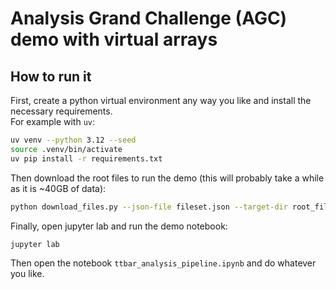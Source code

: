 # Analysis Grand Challenge (AGC) demo with virtual arrays

## How to run it

First, create a python virtual environment any way you like and install the necessary requirements.\
For example with `uv`:
```bash
uv venv --python 3.12 --seed
source .venv/bin/activate
uv pip install -r requirements.txt
```

Then download the root files to run the demo (this will probably take a while as it is ~40GB of data):
```bash
python download_files.py --json-file fileset.json --target-dir root_files --key all --num-threads <NUMBER_OF_THREADS>
```

Finally, open jupyter lab and run the demo notebook:
```bash
jupyter lab
```
Then open the notebook `ttbar_analysis_pipeline.ipynb` and do whatever you like.